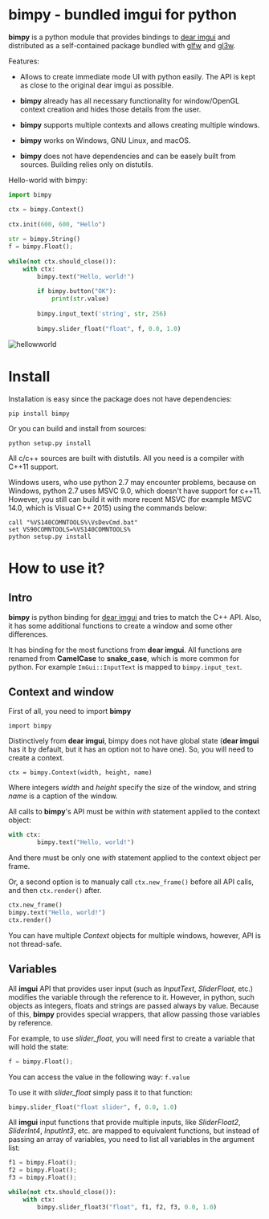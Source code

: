bimpy - bundled imgui for python
================================

**bimpy** is a python module that provides bindings to [dear imgui](https://github.com/ocornut/imgui) and distributed as a self-contained package bundled with [glfw](https://github.com/glfw/glfw) and [gl3w](https://github.com/skaslev/gl3w).

Features:
* Allows to create immediate mode UI with python easily. The API is kept as close to the original dear imgui as possible.

* **bimpy** already has all necessary functionality for window/OpenGL context creation and hides those details from the user.

* **bimpy** supports multiple contexts and allows creating multiple windows. 

* **bimpy** works on Windows, GNU Linux, and macOS.

* **bimpy** does not have dependencies and can be easely built from sources. Building relies only on distutils.

Hello-world with bimpy:

```python
import bimpy

ctx = bimpy.Context()
    
ctx.init(600, 600, "Hello")
 
str = bimpy.String()
f = bimpy.Float();
	
while(not ctx.should_close()):
	with ctx: 
		bimpy.text("Hello, world!")
		
		if bimpy.button("OK"):
		    print(str.value)
        
		bimpy.input_text('string', str, 256)
		
		bimpy.slider_float("float", f, 0.0, 1.0)
```

![hellowworld](https://i.imgur.com/rL7cFj7.png)


Install
=======

Installation is easy since the package does not have dependencies:

``pip install bimpy``

Or you can build and install from sources:

``python setup.py install``

All c/c++ sources are built with distutils. All you need is a compiler with C++11 support.

Windows users, who use python 2.7 may encounter problems, because on Windows, python 2.7 uses MSVC 9.0, which doesn't have support for c++11. However, you still can build it with more recent MSVC (for example MSVC 14.0, which is Visual C++ 2015) using the commands below:

```
call "%VS140COMNTOOLS%\VsDevCmd.bat"
set VS90COMNTOOLS=%VS140COMNTOOLS%
python setup.py install
```

How to use it?
==============

Intro
-----

**bimpy** is python binding for [dear imgui](https://github.com/ocornut/imgui) and tries to match the C++ API. Also, it has some additional functions to create a window and some other differences.

It has binding for the most functions from **dear imgui**. All functions are renamed from **CamelCase** to **snake_case**, which is more common for python. For example ``ImGui::InputText`` is mapped to ``bimpy.input_text``.

Context and window
------------------

First of all, you need to import **bimpy**

``import bimpy``

Distinctively from **dear imgui**, bimpy does not have global state (**dear imgui** has it by default, but it has an option not to have one). So, you will need to create a context.

``ctx = bimpy.Context(width, height, name)``

Where integers *width* and *height* specify the size of the window, and string *name* is a caption of the window.

All calls to **bimpy**'s API must be within *with* statement applied to the context object:

```python
with ctx: 
		bimpy.text("Hello, world!")
```

And there must be only one *with* statement applied to the context object per frame.

Or, a second option is to manualy call ``ctx.new_frame()`` before all API calls, and then ``ctx.render()`` after.

```python
ctx.new_frame()
bimpy.text("Hello, world!")
ctx.render()
```

You can have multiple *Context* objects for multiple windows, however, API is not thread-safe.

Variables
------------------

All **imgui** API that provides user input (such as *InputText*, *SliderFloat*, etc.) modifies the variable through the reference to it. However, in python, such objects as integers, floats and strings are passed always by value. Because of this, **bimpy** provides special wrappers, that allow passing those variables by reference.

For example, to use *slider_float*, you will need first to create a variable that will hold the state:

```python
f = bimpy.Float();
```

You can access the value in the following way: ``f.value``

To use it with *slider_float* simply pass it to that function:

```python
bimpy.slider_float("float slider", f, 0.0, 1.0)
```

All **imgui** input functions that provide multiple inputs, like *SliderFloat2*, *SliderInt4*, *InputInt3*, etc. are mapped to equivalent functions, but instead of passing an array of variables, you need to list all variables in the argument list:

```python
f1 = bimpy.Float();
f2 = bimpy.Float();
f3 = bimpy.Float();

while(not ctx.should_close()):
	with ctx: 
		bimpy.slider_float3("float", f1, f2, f3, 0.0, 1.0)
```
